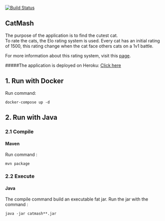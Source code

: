 [![Build Status](https://travis-ci.org/kkacim/catmash.svg?branch=master)](https://travis-ci.org/kkacim/catmash)

CatMash
---
The purpose of the application is to find the cutest cat.\
To rate the cats, the Elo rating system is used. 
Every cat has an initial rating of 1500, this rating change when the cat face others cats on a 1v1 battle.

For more information about this rating system, visit this [page](https://en.wikipedia.org/wiki/Elo_rating_system).

#####The application is deployed on Heroku: [Click here](https://kk-cat-mash.herokuapp.com)

## 1. Run with Docker
Run command:
```
docker-compose up -d
```

## 2. Run with Java
### 2.1 Compile
#### Maven
Run command :
```
mvn package
```

### 2.2 Execute
#### Java
The compile command build an executable fat jar.
Run the jar with the command :
```
java -jar catmash**.jar
```